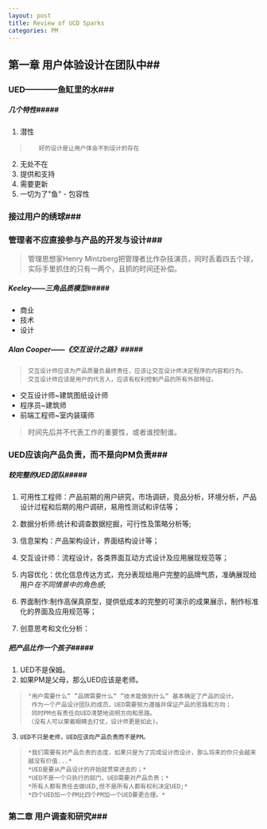 ```yaml
---
layout: post
title: Review of UCD Sparks
categories: PM
---
```

## 第一章 用户体验设计在团队中##

### UED————鱼缸里的水###
    
##### 几个特性#####
1.    潜性
>        好的设计是让用户体会不到设计的存在
2.    无处不在
3.    提供和支持
4.    需要更新
5.    一切为了"鱼" - 包容性

### 接过用户的绣球###
    
### 管理者不应直接参与产品的开发与设计###

>    管理思想家Henry Mintzberg把管理者比作杂技演员，同时丢着四五个球，实际手里抓住的只有一两个，且抓的时间还补偿。

#####  Keeley——三角品质模型#####
*    商业
*    技术
*    设计

##### Alan Cooper——《交互设计之路》#####     
>     交互设计师应该为产品质量负最终责任，应该让交互设计师决定程序的内容和行为。     
>     交互设计师应该是用户的代言人，应该有权利控制产品的所有外部特征。

*    交互设计师~建筑图纸设计师
*    程序员~建筑师
*    前端工程师~室内装璜师

>    时间先后并不代表工作的重要性，或者谁控制谁。

### UED应该向产品负责，而不是向PM负责###

##### 较完整的UED团队#####
1.    可用性工程师：产品前期的用户研究，市场调研，竞品分析，环境分析，产品设计过程和后期的用户调研，易用性测试和评估等；


2.    数据分析师:统计和调查数据挖掘，可行性及策略分析等;

3.    信息架构：产品架构设计，界面结构设计等；

4.    交互设计师：流程设计，各类界面互动方式设计及应用展现规范等；

5.    内容优化：优化信息传达方式，充分表现给用户完整的品牌气质，准确展现给用户*在不同情景中的角色感*;

6.    界面制作:制作高保真原型，提供低成本的完整的可演示的成果展示，制作标准化的界面及应用规范等；

7.    创意思考和文化分析：

##### 把产品比作一个孩子#####
1.    UED不是保姆。
2.    如果PM是父母，那么UED应该是老师。
>     "用户需要什么“ ”品牌需要什么“ ”技术能做到什么“ 基本确定了产品的设计。    
>      作为一个产品设计团队的成员，UED需要努力遵循并保证产品的思路和方向；     
>      同时PM也有责任向UED清楚地说明方向和思路。      
>     （没有人可以蒙着眼睛去打仗，设计师更是如此)。    
3.     UED不只是老师，UED应该向产品负责而不是PM。     
>     *我们需要有对产品负责的态度，如果只是为了完成设计而设计，那么将来的你只会越来越没有价值...*      
>     *UED是要从产品设计的开始就贯穿进去的；*      
>     *UED不是一个只执行的部门，UED需要对产品负责；*
>     *所有人都有责任去做UED,但不是所有人都有权利决定UED;*    
>     *四个UED加一个PM比四个PM加一个UED要更合理。*     

### 第二章 用户调查和研究###    



